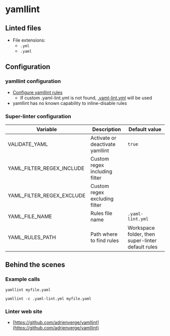 <!-- markdownlint-disable MD033 MD041 -->
<!-- Generated by .automation/build.py, please do not update manually -->
# yamllint

## Linted files

- File extensions:
  - `.yml`
  - `.yaml`

## Configuration

### yamllint configuration

- [Configure yamllint rules](https://yamllint.readthedocs.io/en/stable/configuration.html#configuration)
  - If custom .yaml-lint.yml is not found, [.yaml-lint.yml](https://github.com/nvuillam/super-linter/tree/POC_RefactorInPython/TEMPLATES/.yaml-lint.yml) will be used
- yamllint has no known capability to inline-disable rules

### Super-linter configuration

| Variable | Description | Default value |
| ----------------- | -------------- | -------------- |
| VALIDATE_YAML | Activate or deactivate yamllint | `true` |
| YAML_FILTER_REGEX_INCLUDE | Custom regex including filter |  |
| YAML_FILTER_REGEX_EXCLUDE | Custom regex excluding filter |  |
| YAML_FILE_NAME | Rules file name | `.yaml-lint.yml` |
| YAML_RULES_PATH | Path where to find rules | Workspace folder, then super-linter default rules |

## Behind the scenes

### Example calls

```shell
yamllint myfile.yaml
```

```shell
yamllint -c .yaml-lint.yml myfile.yaml
```

### Linter web site
- [https://github.com/adrienverge/yamllint](https://github.com/adrienverge/yamllint)

